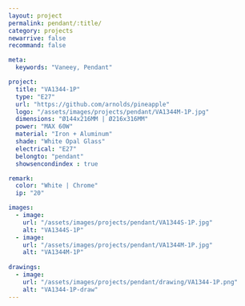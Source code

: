 ```yaml
---
layout: project
permalink: pendant/:title/
category: projects
newarrive: false
recommand: false

meta:
  keywords: "Vaneey, Pendant"

project:
  title: "VA1344-1P"
  type: "E27"
  url: "https://github.com/arnolds/pineapple"
  logo: "/assets/images/projects/pendant/VA1344M-1P.jpg"
  dimensions: "Ø144x216MM | Ø216x316MM"
  power: "MAX 60W"
  material: "Iron + Aluminum"
  shade: "White Opal Glass"
  electrical: "E27"
  belongto: "pendant"
  showsencondindex : true

remark:
  color: "White | Chrome"
  ip: "20"

images:
  - image:
    url: "/assets/images/projects/pendant/VA1344S-1P.jpg"
    alt: "VA1344S-1P"
  - image:
    url: "/assets/images/projects/pendant/VA1344M-1P.jpg"
    alt: "VA1344M-1P"
    
drawings:
  - image:
    url: "/assets/images/projects/pendant/drawing/VA1344-1P.png"
    alt: "VA1344-1P-draw"
---
```


